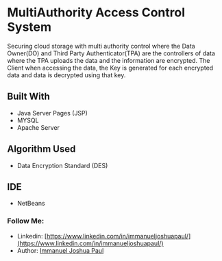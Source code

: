 # MultiAuthority Access Control System
Securing cloud storage with multi authority control where the Data
Owner(DO) and Third Party Authenticator(TPA) are the controllers of data where the TPA uploads the data and the information are encrypted. The Client when accessing the data, the Key is generated for each encrypted data and data is decrypted using that key.

## Built With

* Java Server Pages (JSP)
* MYSQL
* Apache Server

## Algorithm Used

* Data Encryption Standard (DES)

## IDE

* NetBeans

### Follow Me:

- Linkedin: [https://www.linkedin.com/in/immanueljoshuapaul/](https://www.linkedin.com/in/immanueljoshuapaul/)
- Author: [Immanuel Joshua Paul](https://www.immanueljoshuapaul.tk)